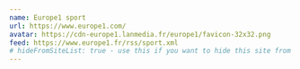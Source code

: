 ```yaml
---
name: Europe1 sport
url: https://www.europe1.com/
avatar: https://cdn-europe1.lanmedia.fr/europe1/favicon-32x32.png
feed: https://www.europe1.fr/rss/sport.xml
# hideFromSiteList: true - use this if you want to hide this site from the list of sites on this page: https://eleventy-m10y.lkmt.us/sites/
---
```

